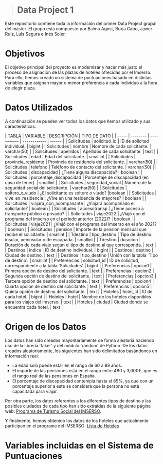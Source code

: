> # **Data Project 1**
Este repositorio contiene toda la información del primer Data Project grupal del máster. El grupo está compuesto por Balma Agost, Borja Cabo, Javier Ruíz, Luis Segura e Inés Soler.

# Objetivos
El objetivo principal del proyecto es modernizar y hacer más justo el proceso de asignación de las plazas de hoteles ofrecidas por el Imserso. 
Para ello, hemos creado un sistema de puntuaciones basado en distintas variables que asignan mayor o menor preferencia a cada individuo a la hora de elegir plaza.

# Datos Utilizados
A continuación se pueden ver todos los datos que hemos utilizado y sus características.

| TABLA | VARIABLE | DESCRIPCIÓN | TIPO DE DATO | 
| ----- | -------- | ----------- | ------------ | ------ |
| Solicitudes | solicitud_id | ID de solicitud individual. | bigint |
| Solicitudes | nombre | Nombre de cada solicitante. | varchar(50) |
| Solicitudes | apellidos | Apellidos de cada solicitante. | text |
| Solicitudes | edad | Edad del solicitante. | smallint |
| Solicitudes | provincia_residente | Provincia de residencia del solicitante. | varchar(50) |
| Solicitudes | telefono | Teléfono de contacto del solicitante. | varchar(50) |
| Solicitudes | discapacidad | ¿Tiene alguna discapacida? | boolean |
| Solicitudes | porcentaje_discapacidad | Porcentaje de discapacidad (en caso de tener). | smallint |
| Solicitudes | seguridad_social | Número de la seguridad social del solicitante. | varchar(50) |
| Solicitudes | soltero_o_viudo | ¿El solicitante es soltero o viudo? |boolean |
| Solicitudes | vive_en_residencia | ¿Vive en una residencia de mayores? | boolean |
| Solicitudes | viajara_con_acompanante | ¿Viajará acompañado el solicitante? | boolean |
| Solicitudes | accesotransp | ¿Tiene acceso a transporte público o privado? | 
| Solicitudes | viaje2022 | ¿Viajó con el programa del imserso en el periodo anterior (2022)? | boolean |
| Solicitudes | viaje2021 | ¿Viajó con el programa del imserso en el año 2021? | boolean |
| Solicitudes | pension | Importe de la pensión mensual que recibe el solicitante. | smallint |
| Tdestino | tipo_destino | Tipo de destino: insular, peninsular o de escapada. | smallint |
| Tdestino | duracion | Duración de cada viaje según el tipo de destino al que corresponda. | text |
| Destinos | indice | ID de destino individual. | bigint |
| Destinos | destino | Ciudad de destino. | text |
| Destinos | tipo_destino | Unión con la tabla 'Tipo de destino'. | smallint |
| Preferencias | solicitud_id | ID de solicitud, correspondiente a la tabla 'Solicitudes' | bigint |
| Preferencias | opcion1 | Primera opción de destino del solicitante. | text |
| Preferencias | opcion2 | Segunda opción de destino del solicitante. | text |
| Preferencias | opcion3 | Tercera opción de destino del solicitante. | text |
| Preferencias | opcion4 | Cuarta opción de destino del solicitante. | text |
| Preferencias | opcion5 | Quinta opción de destino del solicitante. | text |
| Hoteles | hotel_id | ID de cada hotel. | bigint |
| Hoteles | hotel | Nombre de los hoteles disponibles para los viajes del imserso. | text |
| Hoteles | ciudad | Ciudad donde se encuentra cada hotel. | text |




# Origen de los Datos
Los datos han sido creados mayoritariamente de forma aleatoria haciendo uso de la librería 'faker' y del módulo 'random' de Python.
De los datos creados aleatoriamente, los siguientes han sido delimitados basándonos en información real:
- La edad solo puede estar en el rango de 60 a 99 años.
- El importe de las pensiones está en el rango entre 480 y 3,000€, que es el rango real de las pensiones en España.
- El porcentaje de discapacidad contempla hasta el 85%, ya que con un porcentaje superior a este se considera que la persona no está capacitada para viajar.

Por otra parte, los datos referentes a los diferentes tipos de destino y las posibles ciudades de cada tipo han sido extraidas de la siguiente página web: [Programa de Turismo Social del IMSERSO](https://www.turismosocial.com/Nuestros-Destinos/Listado-destinos~~.html?tourCat=Costa-Insular).

Y finalmente, hemos obtenido los datos de los hoteles que actualmente participan en el programa del IMSERSO: [Lista de Hoteles](https://www.preferente.com/noticias-de-hoteles/imserso-lista-completa-de-los-235-hoteles-de-mundiplan-y-turismo-social-321200.html)

# Variables incluidas en el Sistema de Puntuaciones

